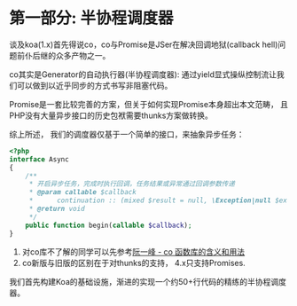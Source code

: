 # 第一部分: 半协程调度器

谈及koa(1.x)首先得说co，co与Promise是JSer在解决回调地狱(callback hell)问题前仆后继的众多产物之一。

co其实是Generator的自动执行器(半协程调度器): 通过yield显式操纵控制流让我们可以做到以近乎同步的方式书写非阻塞代码。

Promise是一套比较完善的方案，但关于如何实现Promise本身超出本文范畴， 且PHP没有大量异步接口的历史包袱需要thunks方案做转换。

综上所述， 我们的调度器仅基于一个简单的接口，来抽象异步任务：

```php
<?php 
interface Async
{
    /**
     * 开启异步任务，完成时执行回调，任务结果或异常通过回调参数传递
     * @param callable $callback
     *      continuation :: (mixed $result = null, \Exception|null $ex = null)
     * @return void 
     */
    public function begin(callable $callback);
}
```

1. 对co库不了解的同学可以先参考[阮一峰 - co 函数库的含义和用法](http://www.ruanyifeng.com/blog/2015/05/co.html)
2. co新版与旧版的区别在于对thunks的支持， 4.x只支持Promises.

我们首先构建Koa的基础设施，渐进的实现一个约50+行代码的精练的半协程调度器。
